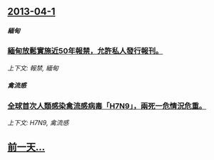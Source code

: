 ## [2013-04-1](/news/2013/04/1/index.md)

##### 緬甸
### [ 緬甸放鬆實施近50年報禁，允許私人發行報刊。](/news/2013/04/1/緬甸放鬆實施近50年報禁-允許私人發行報刊.md)
_上下文: 報禁, 緬甸_

##### 禽流感
### [ 全球首次人類感染禽流感病毒「H7N9」，兩死一危情況危重。](/news/2013/04/1/全球首次人類感染禽流感病毒-H7N9-兩死一危情況危重.md)
_上下文: H7N9, 禽流感_

## [前一天...](/news/2013/03/26/index.md)

